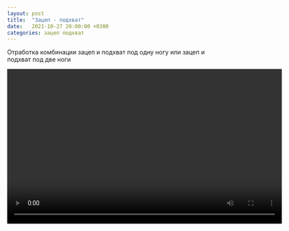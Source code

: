 ```yaml
---
layout: post
title:  "Зацеп - подхват"
date:   2021-10-27 20:00:00 +0300
categories: зацеп подхват
---
```


Отработка комбинации зацеп и подхват под одну ногу или зацеп и подхват под две ноги

<video width="640" height="360" controls>
  <source src="/public/video/2021-10-27/IMG_2636.mp4" type="video/mp4"/>
  <source src="/public/video/2021-10-27/IMG_2636.MOV" type="video/mov"/>
  <source src="/public/video/2021-10-27/IMG_2636.webm" type="video/webm"/>
Your browser does not support the video tag.
</video>
